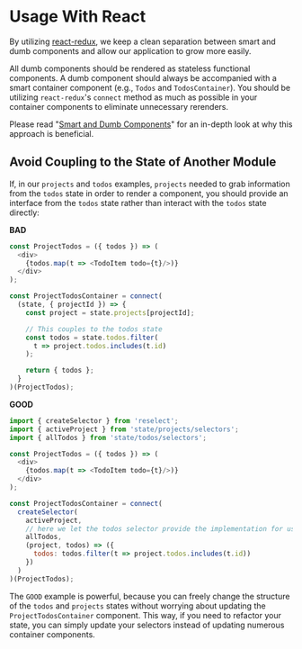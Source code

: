 # Usage With React

By utilizing [react-redux](https://github.com/reactjs/react-redux), we keep a clean separation between smart and dumb components and allow our application to grow more easily.

All dumb components should be rendered as stateless functional components. A dumb component should always be accompanied with a smart container component (e.g., `Todos` and `TodosContainer`). You should be utilizing `react-redux`'s `connect` method as much as possible in your container components to eliminate unnecessary rerenders.

Please read "[Smart and Dumb Components](https://medium.com/@dan_abramov/smart-and-dumb-components-7ca2f9a7c7d0#.nd5kw0fb4)" for an in-depth look at why this approach is beneficial.


## Avoid Coupling to the State of Another Module

If, in our `projects` and `todos` examples, `projects` needed to grab information from the `todos` state in order to render a component, you should provide an interface from the `todos` state rather than interact with the `todos` state directly:

**BAD**
```javascript
const ProjectTodos = ({ todos }) => (
  <div>
    {todos.map(t => <TodoItem todo={t}/>)}
  </div>
);

const ProjectTodosContainer = connect(
  (state, { projectId }) => {
    const project = state.projects[projectId];

    // This couples to the todos state
    const todos = state.todos.filter(
      t => project.todos.includes(t.id)
    );

    return { todos };
  }
)(ProjectTodos);
```

**GOOD**
```javascript
import { createSelector } from 'reselect';
import { activeProject } from 'state/projects/selectors';
import { allTodos } from 'state/todos/selectors';

const ProjectTodos = ({ todos }) => (
  <div>
    {todos.map(t => <TodoItem todo={t}/>)}
  </div>
);

const ProjectTodosContainer = connect(
  createSelector(
    activeProject,
    // here we let the todos selector provide the implementation for us
    allTodos,
    (project, todos) => ({
      todos: todos.filter(t => project.todos.includes(t.id))
    })
  )
)(ProjectTodos);
```

The `GOOD` example is powerful, because you can freely change the structure of the `todos` and `projects` states without worrying about updating the `ProjectTodosContainer` component. This way, if you need to refactor your state, you can simply update your selectors instead of updating numerous container components.
